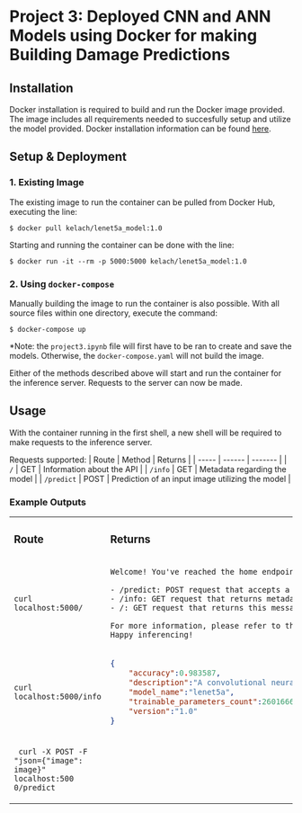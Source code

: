 # Project 3: Deployed CNN and ANN Models using Docker for making Building Damage Predictions

## Installation

Docker installation is required to build and run the Docker image provided. The image includes all requirements needed to succesfully setup and utilize the model provided. Docker installation information can be found [here](https://docs.docker.com/engine/install/ubuntu/). 

## Setup & Deployment

### 1. Existing Image

The existing image to run the container can be pulled from Docker Hub, executing the line:
```
$ docker pull kelach/lenet5a_model:1.0
```
Starting and running the container can be done with the line:
```
$ docker run -it --rm -p 5000:5000 kelach/lenet5a_model:1.0
```

### 2. Using `docker-compose`

Manually building the image to run the container is also possible. With all source files within one directory, execute the command:
```
$ docker-compose up
```
*Note: the `project3.ipynb` file will first have to be ran to create and save the models. Otherwise, the `docker-compose.yaml` will not build the image. 

Either of the methods described above will start and run the container for the inference server. Requests to the server can now be made. 

## Usage

With the container running in the first shell, a new shell will be required to make requests to the inference server.

Requests supported:
| Route | Method | Returns |
| ----- | ------ | ------- |
| `/`   | GET | Information about the API |
| `/info` | GET | Metadata regarding the model |
| `/predict` | POST | Prediction of an input image utilizing the model |


### Example Outputs
<table>
<tr>
<td> 

### Route 

</td>
<td> 

### Returns

</td>
</tr>
<tr>
<td> 

`curl localhost:5000/` 

</td>
<td>
    
```
Welcome! You've reached the home endpoint for the building damage prediction machine learning inference server. Here's a brief description of each route:

- /predict: POST request that accepts a JSON object with an image key containing a list of images. The images are processed and predictions are returned.
- /info: GET request that returns metadata about the model.
- /: GET request that returns this message :)

For more information, please refer to the documentation (https://github.com/pranjaladhi/coe-379l/tree/main/project3).
Happy inferencing!
```
</td>
</tr>

<tr>
<td>

`curl localhost:5000/info` 

</td>
<td>
    
```json
{
    "accuracy":0.983587,
    "description":"A convolutional neural network model trained to predict building damage from images. The model was trained on     satalite image data of buildings after the Texas Hurricane Harvey.",
    "model_name":"lenet5a",
    "trainable_parameters_count":2601666,
    "version":"1.0"
}
```

</td>
</tr>

<tr>
<td>

` curl -X POST -F "json={"image": image}" localhost:500
0/predict` 

</td>
<td>
    
```


```

</td>
</tr>
</table>




